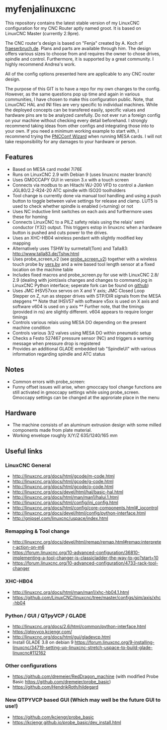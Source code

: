 # myfenjalinuxcnc
This repository contains the latest stable version of my LinuxCNC configuration for my CNC Router aptly named groot. It is based on LinuxCNC Master (currently 2.9pre).

The CNC router's design is based on "Fenja" created by A. Koch of [fraeserbruch.de](https://fraeserbruch.de/ "Fenja's home"). Plans and parts are available through him. The design offers various sizes to choose from and requires the owner to chose drives, spindle and control. Furthermore, it is supported by a great community. I highly recommend Andrea's work.

All of the config options presented here are applicable to any CNC router design.

The purpose of this GIT is to have a repo for my own changes to the config. However, as the same questions pop up time and again in various communities, I have chosen to make this configuration public. Note, that LinuxCNC HAL and INI files are very specific to individual machines. While the deployed concepts can be transfered easily, specific values and hardware pins are to be analyzed carefully. Do not ever run a foreign config on your machine without checking every detail beforehand. I strongly recommend taking ideas from other configs and integrating those into to your own. If you need a minimum working example to start with, I recommend trying the [PNCConf Wizard](http://linuxcnc.org/docs/html/config/pncconf.html) when running MESA cards. I will not take responsibility for any damages to your hardware or person.

## Features
* Based on MESA card model 7i76E
* Runs on LinuxCNC 2.9 with Debian 9 (uses linuxcnc master branch)
* Uses GMOCCAPY GUI in version 3.x with a touch screen
* Connects via modbus to an Hitachi WJ-200 VFD to control a Jianken JGL80/2.2-R24-20 ATC spindle with ISO20 toolholders
* Tool change is currently done via manual tool handling and using a push button to toggle between valve settings for release and clamp. LUT5 is used to check whether spindle is enabled (=turning) or not
* Uses NC inductive limit switches on each axis and furthermore uses these for homing
* Connects LinuxCNC to a PILZ safety relais using the relais' semi conductor (Y32) output. This triggers estop in linuxcnc when a hardware button is pushed and cuts power to the drives.  
* Uses an XHC-HB04 wireless pendant with slightly modified key mapping
* Alternatively uses TSHW by surmetall(Tom) and Talla83: http://www.talla83.de/Tshw.html
* Uses probe_screen_v2 (see [probe_screen_v2](https://github.com/verser-git/probe_screen_v2)) together with a wireless touch probe by [vers.by](https://vers.by/en) and a wire based tool length sensor at a fixed location on the machine table
* Includes fixed macros and probe_screen.py for use with LinuxCNC 2.8/ 2.9 (dealing with joint/axis changes and changes to command.jog in LinuxCNC Python interface; seperate fork can be found on [github](https://github.com/GuiHue/probe_screen_v2))
* Uses JMC iHSV57xxx servos on X and Y axis; JMC Closed Loop Stepper on Z, run as stepper drives with STP/DIR signals from the MESA stepgens
** Note that IHSV57 with software v5xx is used on X axis and software v604 is used on y axis
** Further note, that the timings (provided in ns) are slightly different. v604 appears to require longer timings
* Controls various relais using MESA DO depending on the present machine condition
* Controls various 3/2 valves using  MESA DO within pneumatic setup
* Checks a Festo 527467 pressure sensor (NC) and triggers a warning message when pressure drop is registered
* Provides an additional GLADE embedded tab "SpindleUI" with various information regarding spindle and ATC status

## Notes
* Common errors with probe_screen:
* Funny offset issues will arise, when gmoccapy tool change functions are still activated in gmoccapy settings while using probe_screen. Gmoccapy settings can be changed at the approriate place in the menu
  
## Hardware
* The machine consists of an aluminum extrusion design with some milled components made from plate material.
* Working envelope roughly X/Y/Z 635/1240/165 mm

## Useful links
### LinuxCNC General
* http://linuxcnc.org/docs/html/gcode/m-code.html
* http://linuxcnc.org/docs/html/gcode/g-code.html
* http://linuxcnc.org/docs/html/gcode/o-code.html
* http://linuxcnc.org/docs/devel/html/hal/basic-hal.html
* http://linuxcnc.org/docs/html/man/man1/halui.1.html
* http://linuxcnc.org/docs/html/config/ini_config.html
* http://linuxcnc.org/docs/html/config/core-components.html#_iocontrol
* http://linuxcnc.org/docs/devel/html/config/python-interface.html
* http://gnipsel.com/linuxcnc/uspace/index.html

### Remapping & Tool change 
* http://linuxcnc.org/docs/devel/html/remap/remap.html#remap:interpreter-action-on-m6
* https://forum.linuxcnc.org/10-advanced-configuration/36810-implementing-a-tool-changer-is-classicladder-the-way-to-go?start=10
* https://forum.linuxcnc.org/10-advanced-configuration/4733-rack-tool-changer

### XHC-HB04
* http://linuxcnc.org/docs/html/man/man1/xhc-hb04.1.html
* https://github.com/LinuxCNC/linuxcnc/tree/master/configs/sim/axis/xhc-hb04

### Python / GUI / QTpyVCP / GLADE
* http://linuxcnc.org/docs/2.6/html/common/python-interface.html
* https://qtpyvcp.kcjengr.com/
* http://linuxcnc.org/docs/html/gui/gladevcp.html
* Install GLADE 3.8 on debian 9 https://forum.linuxcnc.org/9-installing-linuxcnc/34719-setting-up-linuxcnc-stretch-uspace-to-build-glade-linuxcnc#112162

### Other configurations
* https://github.com/dremeier/RedDragon_machine (with modified Probe Basic https://github.com/dremeier/probe_basic)
* https://github.com/HendrikRoth/hildegard

### New QTPYVCP based GUI (Which may well be the future GUI to use!)
* https://github.com/kcjengr/probe_basic
* https://kcjengr.github.io/probe_basic/dev_install.html
